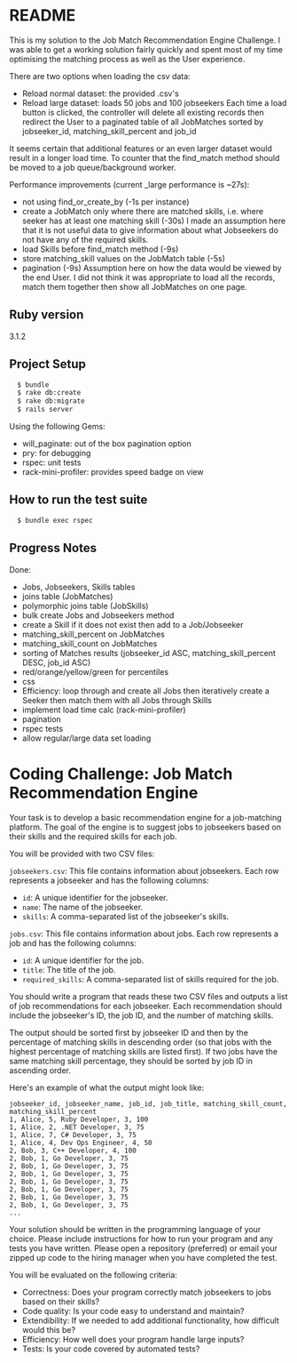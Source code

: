 # README

This is my solution to the Job Match Recommendation Engine Challenge. 
I was able to get a working solution fairly quickly and spent most of my time optimising the matching process as well as the User experience.

There are two options when loading the csv data:
- Reload normal dataset: the provided .csv's
- Reload large dataset: loads 50 jobs and 100 jobseekers
Each time a load button is clicked, the controller will delete all existing records then redirect the User to a paginated table of all JobMatches sorted by jobseeker_id, matching_skill_percent and job_id

It seems certain that additional features or an even larger dataset would result in a longer load time. To counter that the find_match method should be moved to a job queue/background worker. 

Performance improvements (current _large performance is ~27s):
- not using find_or_create_by (-1s per instance)
- create a JobMatch only where there are matched skills, i.e. where seeker has at least one matching skill (-30s)
  I made an assumption here that it is not useful data to give information about what Jobseekers do not have any of the required skills.
- load Skills before find_match method (-9s)
- store matching_skill values on the JobMatch table (-5s)
- pagination (-9s)
  Assumption here on how the data would be viewed by the end User. I did not think it was appropriate to load all the records, match them together then show all JobMatches on one page. 

## Ruby version
3.1.2

## Project Setup
```bash
  $ bundle
  $ rake db:create
  $ rake db:migrate
  $ rails server
```
Using the following Gems:
- will_paginate: out of the box pagination option
- pry: for debugging
- rspec: unit tests
- rack-mini-profiler: provides speed badge on view

## How to run the test suite
```bash
  $ bundle exec rspec
```

## Progress Notes

Done:
- Jobs, Jobseekers, Skills tables
- joins table (JobMatches)
- polymorphic joins table (JobSkills)
- bulk create Jobs and Jobseekers method
- create a Skill if it does not exist then add to a Job/Jobseeker
- matching_skill_percent on JobMatches
- matching_skill_count on JobMatches
- sorting of Matches results (jobseeker_id ASC, matching_skill_percent DESC, job_id ASC)
- red/orange/yellow/green for percentiles
- css
- Efficiency: loop through and create all Jobs then iteratively create a Seeker then match them with all Jobs through Skills
- implement load time calc (rack-mini-profiler)
- pagination
- rspec tests
- allow regular/large data set loading

# Coding Challenge: Job Match Recommendation Engine

Your task is to develop a basic recommendation engine for a job-matching platform. The goal of the engine is to suggest jobs to jobseekers based on their skills and the required skills for each job.

You will be provided with two CSV files:

`jobseekers.csv`: This file contains information about jobseekers. Each row represents a jobseeker and has the following columns:

* `id`: A unique identifier for the jobseeker.
* `name`: The name of the jobseeker.
* `skills`: A comma-separated list of the jobseeker's skills.

`jobs.csv`: This file contains information about jobs. Each row represents a job and has the following columns:

* `id`: A unique identifier for the job.
* `title`: The title of the job.
* `required_skills`: A comma-separated list of skills required for the job.

You should write a program that reads these two CSV files and outputs a list of job recommendations for each jobseeker. Each recommendation should include the jobseeker's ID, the job ID, and the number of matching skills.

The output should be sorted first by jobseeker ID and then by the percentage of matching skills in descending order (so that jobs with the highest percentage of matching skills are listed first). If two jobs have the same matching skill percentage, they should be sorted by job ID in ascending order.

Here's an example of what the output might look like:

```
jobseeker_id, jobseeker_name, job_id, job_title, matching_skill_count, matching_skill_percent
1, Alice, 5, Ruby Developer, 3, 100
1, Alice, 2, .NET Developer, 3, 75
1, Alice, 7, C# Developer, 3, 75
1, Alice, 4, Dev Ops Engineer, 4, 50
2, Bob, 3, C++ Developer, 4, 100
2, Bob, 1, Go Developer, 3, 75
2, Bob, 1, Go Developer, 3, 75
2, Bob, 1, Go Developer, 3, 75
2, Bob, 1, Go Developer, 3, 75
2, Bob, 1, Go Developer, 3, 75
2, Bob, 1, Go Developer, 3, 75
2, Bob, 1, Go Developer, 3, 75
...
```

Your solution should be written in the programming language of your choice. Please include instructions for how to run your program and any tests you have written.
Please open a repository (preferred) or email your zipped up code to the hiring manager when you have completed the test.

You will be evaluated on the following criteria:

* Correctness: Does your program correctly match jobseekers to jobs based on their skills?
* Code quality: Is your code easy to understand and maintain?
* Extendibility: If we needed to add additional functionality, how difficult would this be?
* Efficiency: How well does your program handle large inputs?
* Tests: Is your code covered by automated tests?
